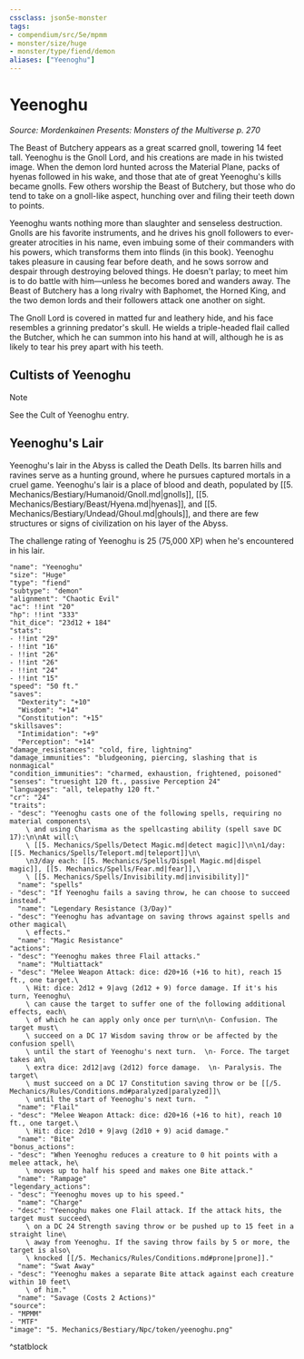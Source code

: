 ```yaml
---
cssclass: json5e-monster
tags:
- compendium/src/5e/mpmm
- monster/size/huge
- monster/type/fiend/demon
aliases: ["Yeenoghu"]
---
```

# Yeenoghu
*Source: Mordenkainen Presents: Monsters of the Multiverse p. 270*  

The Beast of Butchery appears as a great scarred gnoll, towering 14 feet tall. Yeenoghu is the Gnoll Lord, and his creations are made in his twisted image. When the demon lord hunted across the Material Plane, packs of hyenas followed in his wake, and those that ate of great Yeenoghu's kills became gnolls. Few others worship the Beast of Butchery, but those who do tend to take on a gnoll-like aspect, hunching over and filing their teeth down to points.

Yeenoghu wants nothing more than slaughter and senseless destruction. Gnolls are his favorite instruments, and he drives his gnoll followers to ever-greater atrocities in his name, even imbuing some of their commanders with his powers, which transforms them into flinds (in this book). Yeenoghu takes pleasure in causing fear before death, and he sows sorrow and despair through destroying beloved things. He doesn't parlay; to meet him is to do battle with him—unless he becomes bored and wanders away. The Beast of Butchery has a long rivalry with Baphomet, the Horned King, and the two demon lords and their followers attack one another on sight.

The Gnoll Lord is covered in matted fur and leathery hide, and his face resembles a grinning predator's skull. He wields a triple-headed flail called the Butcher, which he can summon into his hand at will, although he is as likely to tear his prey apart with his teeth.

## Cultists of Yeenoghu

> [!note]
> See the Cult of Yeenoghu entry.

## Yeenoghu's Lair

Yeenoghu's lair in the Abyss is called the Death Dells. Its barren hills and ravines serve as a hunting ground, where he pursues captured mortals in a cruel game. Yeenoghu's lair is a place of blood and death, populated by [[5. Mechanics/Bestiary/Humanoid/Gnoll.md|gnolls]], [[5. Mechanics/Bestiary/Beast/Hyena.md|hyenas]], and [[5. Mechanics/Bestiary/Undead/Ghoul.md|ghouls]], and there are few structures or signs of civilization on his layer of the Abyss.

The challenge rating of Yeenoghu is 25 (75,000 XP) when he's encountered in his lair.

```statblock
"name": "Yeenoghu"
"size": "Huge"
"type": "fiend"
"subtype": "demon"
"alignment": "Chaotic Evil"
"ac": !!int "20"
"hp": !!int "333"
"hit_dice": "23d12 + 184"
"stats":
- !!int "29"
- !!int "16"
- !!int "26"
- !!int "26"
- !!int "24"
- !!int "15"
"speed": "50 ft."
"saves":
  "Dexterity": "+10"
  "Wisdom": "+14"
  "Constitution": "+15"
"skillsaves":
  "Intimidation": "+9"
  "Perception": "+14"
"damage_resistances": "cold, fire, lightning"
"damage_immunities": "bludgeoning, piercing, slashing that is nonmagical"
"condition_immunities": "charmed, exhaustion, frightened, poisoned"
"senses": "truesight 120 ft., passive Perception 24"
"languages": "all, telepathy 120 ft."
"cr": "24"
"traits":
- "desc": "Yeenoghu casts one of the following spells, requiring no material components\
    \ and using Charisma as the spellcasting ability (spell save DC 17):\n\nAt will:\
    \ [[5. Mechanics/Spells/Detect Magic.md|detect magic]]\n\n1/day: [[5. Mechanics/Spells/Teleport.md|teleport]]\n\
    \n3/day each: [[5. Mechanics/Spells/Dispel Magic.md|dispel magic]], [[5. Mechanics/Spells/Fear.md|fear]],\
    \ [[5. Mechanics/Spells/Invisibility.md|invisibility]]"
  "name": "spells"
- "desc": "If Yeenoghu fails a saving throw, he can choose to succeed instead."
  "name": "Legendary Resistance (3/Day)"
- "desc": "Yeenoghu has advantage on saving throws against spells and other magical\
    \ effects."
  "name": "Magic Resistance"
"actions":
- "desc": "Yeenoghu makes three Flail attacks."
  "name": "Multiattack"
- "desc": "Melee Weapon Attack: dice: d20+16 (+16 to hit), reach 15 ft., one target.\
    \ Hit: dice: 2d12 + 9|avg (2d12 + 9) force damage. If it's his turn, Yeenoghu\
    \ can cause the target to suffer one of the following additional effects, each\
    \ of which he can apply only once per turn\n\n- Confusion. The target must\
    \ succeed on a DC 17 Wisdom saving throw or be affected by the confusion spell\
    \ until the start of Yeenoghu's next turn.  \n- Force. The target takes an\
    \ extra dice: 2d12|avg (2d12) force damage.  \n- Paralysis. The target\
    \ must succeed on a DC 17 Constitution saving throw or be [[/5. Mechanics/Rules/Conditions.md#paralyzed|paralyzed]]\
    \ until the start of Yeenoghu's next turn.  "
  "name": "Flail"
- "desc": "Melee Weapon Attack: dice: d20+16 (+16 to hit), reach 10 ft., one target.\
    \ Hit: dice: 2d10 + 9|avg (2d10 + 9) acid damage."
  "name": "Bite"
"bonus_actions":
- "desc": "When Yeenoghu reduces a creature to 0 hit points with a melee attack, he\
    \ moves up to half his speed and makes one Bite attack."
  "name": "Rampage"
"legendary_actions":
- "desc": "Yeenoghu moves up to his speed."
  "name": "Charge"
- "desc": "Yeenoghu makes one Flail attack. If the attack hits, the target must succeed\
    \ on a DC 24 Strength saving throw or be pushed up to 15 feet in a straight line\
    \ away from Yeenoghu. If the saving throw fails by 5 or more, the target is also\
    \ knocked [[/5. Mechanics/Rules/Conditions.md#prone|prone]]."
  "name": "Swat Away"
- "desc": "Yeenoghu makes a separate Bite attack against each creature within 10 feet\
    \ of him."
  "name": "Savage (Costs 2 Actions)"
"source":
- "MPMM"
- "MTF"
"image": "5. Mechanics/Bestiary/Npc/token/yeenoghu.png"
```
^statblock